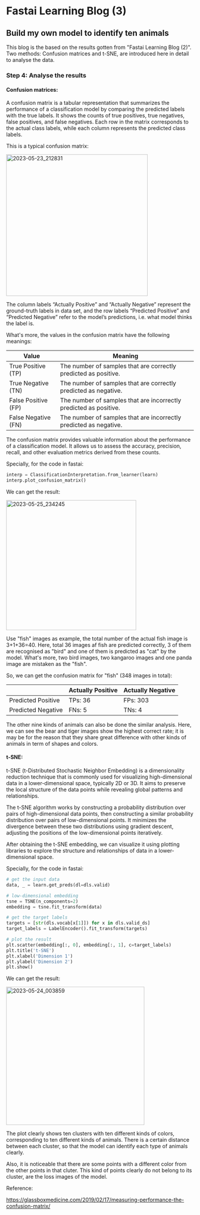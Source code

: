 # Fastai Learning Blog (3)


## Build my own model to identify ten animals

This blog is the based on the results gotten from "Fastai Learning Blog (2)". Two methods: Confusion matrices and t-SNE, are introduced here in detail to analyse the data.

### Step 4: Analyse the results

#### Confusion matrices:
A confusion matrix is a tabular representation that summarizes the performance of a classification model by comparing the predicted labels with the true labels. It shows the counts of true positives, true negatives, false positives, and false negatives. Each row in the matrix corresponds to the actual class labels, while each column represents the predicted class labels.

This is a typical confusion matrix:

<img width="380" alt="2023-05-23_212831" src="https://github.com/HongdaZhou-cloud/HongdaZhou-cloud.github.io/assets/132418400/1dd2bd38-4438-4aa1-90d3-c067fa30d847">

The column labels “Actually Positive” and “Actually Negative” represent the ground-truth labels in data set, and the row labels “Predicted Positive” and “Predicted Negative” refer to the model’s predictions, i.e. what model thinks the label is.

What's more, the values in the confusion matrix have the following meanings:

|Value| Meaning |
|-|-|
|True Positive (TP)| The number of samples that are correctly predicted as positive. |
|True Negative (TN)| The number of samples that are correctly predicted as negative. |
|False Positive (FP)| The number of samples that are incorrectly predicted as positive. |
|False Negative (FN)| The number of samples that are incorrectly predicted as negative. | 

The confusion matrix provides valuable information about the performance of a classification model. It allows us to assess the accuracy, precision, recall, and other evaluation metrics derived from these counts.

Specially, for the code in fastai:

```python
interp = ClassificationInterpretation.from_learner(learn)
interp.plot_confusion_matrix()
```
We can get the result:

<img width="349" alt="2023-05-25_234245" src="https://github.com/HongdaZhou-cloud/HongdaZhou-cloud.github.io/assets/132418400/08867190-5e8a-4f13-9522-e52dbde5e72c">



Use "fish" images as example, the total number of the actual fish image is 3+1+36=40. Here, total 36 images af fish are predicted correctly, 3 of them are recognised as "bird" and one of them is predicted as "cat" by the model. What's more, two bird images, two kangaroo images and one panda image are mistaken as the "fish". 

So, we can get the confusion matrix for "fish" (348 images in total): 


| |Actually Positive| Actually Negative |
|-|-|-|
|Predicted Positive|TPs:  36 | FPs:  303 |
|Predicted Negative|FNs:  5 | TNs:  4 |


The other nine kinds of animals can also be done the similar analysis. Here, we can see the bear and tiger images show the highest correct rate; it is may be for the reason that they share great difference with other kinds of animals in term of shapes and colors.

#### t-SNE:
t-SNE (t-Distributed Stochastic Neighbor Embedding) is a dimensionality reduction technique that is commonly used for visualizing high-dimensional data in a lower-dimensional space, typically 2D or 3D. It aims to preserve the local structure of the data points while revealing global patterns and relationships.

The t-SNE algorithm works by constructing a probability distribution over pairs of high-dimensional data points, then constructing a similar probability distribution over pairs of low-dimensional points. It minimizes the divergence between these two distributions using gradient descent, adjusting the positions of the low-dimensional points iteratively.

After obtaining the t-SNE embedding, we can visualize it using plotting libraries to explore the structure and relationships of data in a lower-dimensional space.

Specially, for the code in fastai:

```python
# get the input data
data, _ = learn.get_preds(dl=dls.valid)

# low-dimensional embedding
tsne = TSNE(n_components=2)
embedding = tsne.fit_transform(data)

# get the target labels
targets = [str(dls.vocab[x[1]]) for x in dls.valid_ds]
target_labels = LabelEncoder().fit_transform(targets)

# plot the result
plt.scatter(embedding[:, 0], embedding[:, 1], c=target_labels)
plt.title('t-SNE')
plt.xlabel('Dimension 1')
plt.ylabel('Dimension 2')
plt.show()
```
We can get the result:

<img width="371" alt="2023-05-24_003859" src="https://github.com/HongdaZhou-cloud/HongdaZhou-cloud.github.io/assets/132418400/38d0a6c8-486c-4d8a-bf1a-d8e7302d7874">

The plot clearly shows ten clusters with ten different kinds of colors, corresponding to ten different kinds of animals. There is a certain distance between each cluster, so that the model can identify each type of animals clearly. 

Also, it is noticeable that there are some points with a different color from the other points in that cluter. This kind of points clearly do not belong to its cluster, are the loss images of the model.

Reference:

https://glassboxmedicine.com/2019/02/17/measuring-performance-the-confusion-matrix/
